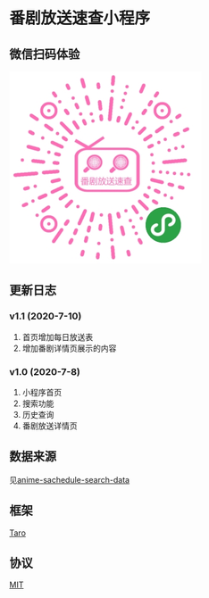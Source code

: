# 番剧放送速查小程序
## 微信扫码体验
![alt 小程序码](./ercode.jpg)

## 更新日志
### v1.1 (2020-7-10)
1. 首页增加每日放送表
2. 增加番剧详情页展示的内容

### v1.0 (2020-7-8)
1. 小程序首页
2. 搜索功能
3. 历史查询
4. 番剧放送详情页

## 数据来源 
见[anime-sachedule-search-data](https://github.com/yilihjy/anime-sachedule-search-data)

## 框架
[Taro](https://github.com/nervjs/taro)

## 协议
[MIT](./LICENSE)